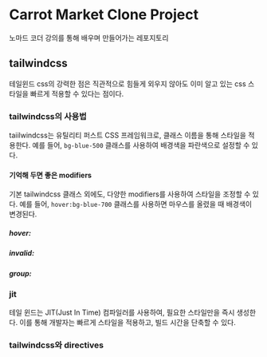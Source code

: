 # Carrot Market Clone Project

노마드 코더 강의를 통해 배우며 만들어가는 레포지토리

## tailwindcss

테일윈드 css의 강력한 점은 직관적으로 힘들게 외우지 않아도 이미 알고 있는 css 스타일을 빠르게 적용할 수 있다는 점이다.

### tailwindcss의 사용법

taiilwindcss는 유틸리티 퍼스트 CSS 프레임워크로, 클래스 이름을 통해 스타일을 적용한다. 예를 들어, `bg-blue-500` 클래스를 사용하여 배경색을 파란색으로 설정할 수 있다.

#### 기억해 두면 좋은 modifiers

기본 tailwindcss 클래스 외에도, 다양한 modifiers를 사용하여 스타일을 조정할 수 있다. 예를 들어, `hover:bg-blue-700` 클래스를 사용하면 마우스를 올렸을 때 배경색이 변경된다.

##### hover:

##### invalid:

##### group:

### jit

테일 윈드는 JIT(Just In Time) 컴파일러를 사용하여, 필요한 스타일만을 즉시 생성한다. 이를 통해 개발자는 빠르게 스타일을 적용하고, 빌드 시간을 단축할 수 있다.

### tailwindcss와 directives
